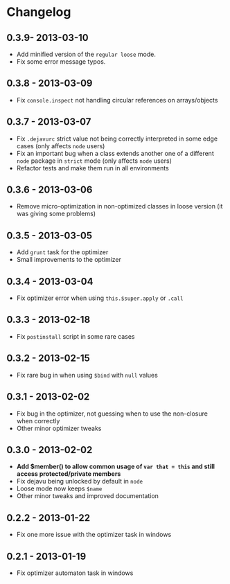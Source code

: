 # Changelog

## 0.3.9- 2013-03-10
- Add minified version of the `regular loose` mode.
- Fix some error message typos.

## 0.3.8 - 2013-03-09
- Fix `console.inspect` not handling circular references on arrays/objects

## 0.3.7 - 2013-03-07
- Fix `.dejavurc` strict value not being correctly interpreted in some edge cases (only affects `node` users)
- Fix an important bug when a class extends another one of a different `node` package in `strict` mode (only affects `node` users)
- Refactor tests and make them run in all environments

## 0.3.6 - 2013-03-06
- Remove micro-optimization in non-optimized classes in loose version (it was giving some problems)

## 0.3.5 - 2013-03-05
- Add `grunt` task for the optimizer
- Small improvements to the optimizer

## 0.3.4 - 2013-03-04
- Fix optimizer error when using `this.$super.apply` or `.call`

## 0.3.3 - 2013-02-18
- Fix `postinstall` script in some rare cases

## 0.3.2 - 2013-02-15
- Fix rare bug in when using `$bind` with `null` values

## 0.3.1 - 2013-02-02
- Fix bug in the optimizer, not guessing when to use the non-closure when correctly
- Other minor optimizer tweaks

## 0.3.0 - 2013-02-02
- __Add $member() to allow common usage of `var that = this` and still access protected/private members__
- Fix dejavu being unlocked by default in `node`
- Loose mode now keeps `$name`
- Other minor tweaks and improved documentation

## 0.2.2 - 2013-01-22
- Fix one more issue with the optimizer task in windows

## 0.2.1 - 2013-01-19
- Fix optimizer automaton task in windows